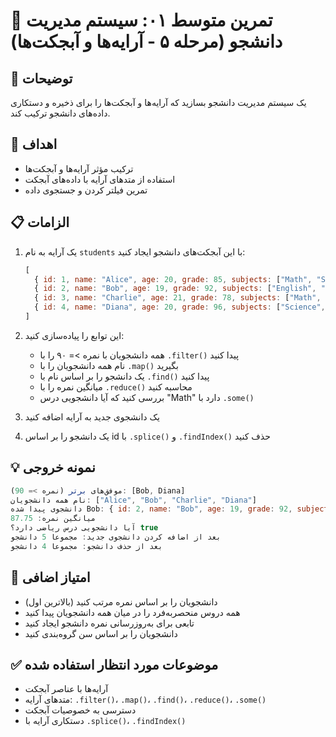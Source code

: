 # 🎯 تمرین متوسط ۰۱: سیستم مدیریت دانشجو (مرحله ۵ - آرایه‌ها و آبجکت‌ها)

## 📝 توضیحات

یک سیستم مدیریت دانشجو بسازید که آرایه‌ها و آبجکت‌ها را برای ذخیره و دستکاری داده‌های دانشجو ترکیب کند.

## 🎯 اهداف

- ترکیب مؤثر آرایه‌ها و آبجکت‌ها
- استفاده از متدهای آرایه با داده‌های آبجکت
- تمرین فیلتر کردن و جستجوی داده

## 📋 الزامات

1. یک آرایه به نام `students` با این آبجکت‌های دانشجو ایجاد کنید:

   ```javascript
   [
     { id: 1, name: "Alice", age: 20, grade: 85, subjects: ["Math", "Science"] },
     { id: 2, name: "Bob", age: 19, grade: 92, subjects: ["English", "History"] },
     { id: 3, name: "Charlie", age: 21, grade: 78, subjects: ["Math", "Art"] },
     { id: 4, name: "Diana", age: 20, grade: 96, subjects: ["Science", "Math"] }
   ]
   ```

2. این توابع را پیاده‌سازی کنید:
   - همه دانشجویان با نمره >= ۹۰ را با `.filter()` پیدا کنید
   - نام همه دانشجویان را با `.map()` بگیرید
   - یک دانشجو را بر اساس نام با `.find()` پیدا کنید
   - میانگین نمره را با `.reduce()` محاسبه کنید
   - بررسی کنید که آیا دانشجویی درس "Math" دارد با `.some()`

3. یک دانشجوی جدید به آرایه اضافه کنید
4. یک دانشجو را بر اساس id با `.splice()` و `.findIndex()` حذف کنید

## 💡 نمونه خروجی

```javascript
موفق‌های برتر (نمره >= 90): [Bob, Diana]
نام همه دانشجویان: ["Alice", "Bob", "Charlie", "Diana"]
دانشجوی پیدا شده Bob: { id: 2, name: "Bob", age: 19, grade: 92, subjects: ["English", "History"] }
میانگین نمره: 87.75
آیا دانشجویی درس ریاضی دارد؟ true
بعد از اضافه کردن دانشجوی جدید: مجموعا 5 دانشجو
بعد از حذف دانشجو: مجموعا 4 دانشجو
```

## 🚀 امتیاز اضافی

- دانشجویان را بر اساس نمره مرتب کنید (بالاترین اول)
- همه دروس منحصربه‌فرد را در میان همه دانشجویان پیدا کنید
- تابعی برای به‌روزرسانی نمره دانشجو ایجاد کنید
- دانشجویان را بر اساس سن گروه‌بندی کنید

## ✅ موضوعات مورد انتظار استفاده شده

- آرایه‌ها با عناصر آبجکت
- متدهای آرایه: `.filter()`، `.map()`، `.find()`، `.reduce()`، `.some()`
- دسترسی به خصوصیات آبجکت
- دستکاری آرایه با `.splice()`، `.findIndex()`

